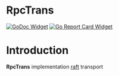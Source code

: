 # RpcTrans

[![GoDoc Widget]][GoDoc] [![Go Report Card Widget]][Go Report Card]

[GoDoc]: https://godoc.org/github.com/eslizn/hashicorp-raft-transport-rpc
[GoDoc Widget]: https://godoc.org/github.com/eslizn/hashicorp-raft-transport-rpc?status.svg
[Go Report Card Widget]: https://goreportcard.com/badge/github.com/eslizn/hashicorp-raft-transport-rpc
[Go Report Card]: https://goreportcard.com/report/github.com/eslizn/hashicorp-raft-transport

# Introduction

**RpcTrans** implementation [raft](https://github.com/hashicorp/raft) transport
